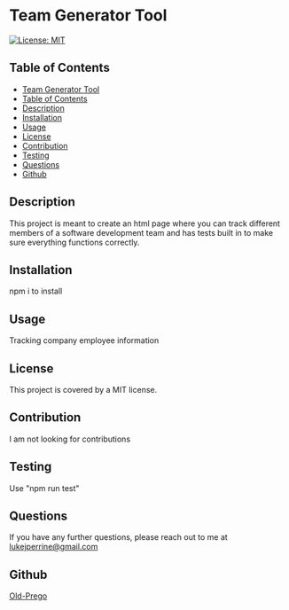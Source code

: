 
# Team Generator Tool

[![License: MIT](https://img.shields.io/badge/License-MIT-yellow.svg)](https://opensource.org/licenses/MIT)

## Table of Contents   
- [Team Generator Tool](#datatitle)
- [Table of Contents](#table-of-contents)
- [Description](#description)
- [Installation](#installation)
- [Usage](#usage)
- [License](#license)
- [Contribution](#contribution)
- [Testing](#testing)
- [Questions](#questions)
- [Github](#github)

## Description  
This project is meant to create an html page where you can track different members of a software development team and has tests built in to make sure everything functions correctly.  

## Installation
npm i to install

## Usage
Tracking company employee information

## License
This project is covered by a MIT license.

## Contribution
I am not looking for contributions

## Testing
Use "npm run test"

## Questions
If you have any further questions, please reach out to me at lukejperrine@gmail.com

## Github
[Old-Prego](https://github.com/Old-Prego)
